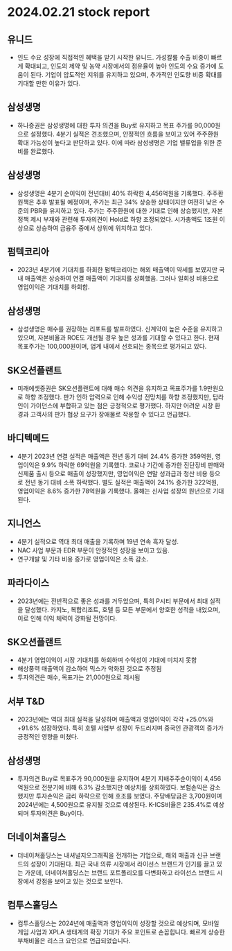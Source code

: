 # 2024.02.21 stock report
## 유니드
- 인도 수요 성장에 직접적인 혜택을 받기 시작한 유니드. 가성칼륨 수출 비중이 빠르게 확대되고, 인도의 제약 및 농약 시장에서의 점유율이 높아 인도의 수요 증가에 도움이 된다. 기업이 압도적인 지위를 유지하고 있으며, 추가적인 인도향 비중 확대를 기대할 만한 이유가 있다.
## 삼성생명
- 하나증권은 삼성생명에 대한 투자 의견을 Buy로 유지하고 목표 주가를 90,000원으로 설정했다. 4분기 실적은 견조했으며, 안정적인 흐름을 보이고 있어 주주환원 확대 가능성이 높다고 판단하고 있다. 이에 따라 삼성생명은 기업 밸류업을 위한 준비를 완료했다.
## 삼성생명
- 삼성생명은 4분기 순이익이 전년대비 40% 하락한 4,456억원을 기록했다. 주주환원책은 추후 발표될 예정이며, 주가는 최근 34% 상승한 상태이지만 여전히 낮은 수준의 PBR을 유지하고 있다. 주가는 주주환원에 대한 기대로 인해 상승했지만, 자본정책 제시 부재와 관련해 투자의견이 Hold로 하향 조정되었다. 시가총액도 1조원 이상으로 상승하여 금융주 중에서 상위에 위치하고 있다.
## 펌텍코리아
- 2023년 4분기에 기대치를 하회한 펌텍코리아는 해외 매출액이 약세를 보였지만 국내 매출액은 상승하여 연결 매출액이 기대치를 상회했음. 그러나 일회성 비용으로 영업이익은 기대치를 하회함. 
## 삼성생명
- 삼성생명은 매수를 권장하는 리포트를 발표하였다. 신계약이 높은 수준을 유지하고 있으며, 자본비율과 ROE도 개선될 경우 높은 성과를 기대할 수 있다고 한다. 현재 목표주가는 100,000원이며, 업계 내에서 선호되는 종목으로 평가되고 있다.
## SK오션플랜트
- 미래에셋증권은 SK오션플랜트에 대해 매수 의견을 유지하고 목표주가를 1.9만원으로 하향 조정했다. 판가 인하 압력으로 인해 수익성 전망치를 하향 조정했지만, 탑라인이 가이던스에 부합하고 있는 점은 긍정적으로 평가했다. 하지만 어려운 시장 환경과 고객사의 판가 협상 요구가 장애물로 작용할 수 있다고 언급했다.

## 바디텍메드
- 4분기 2023년 연결 실적은 매출액은 전년 동기 대비 24.4% 증가한 359억원, 영업이익은 9.9% 하락한 69억원을 기록했다. 코로나 기간에 증가한 진단장비 판매와 신제품 출시 등으로 매출이 성장했지만, 영업이익은 연말 성과급과 청산 비용 등으로 전년 동기 대비 소폭 하락했다. 별도 실적은 매출액이 24.1% 증가한 322억원, 영업이익은 8.6% 증가한 78억원을 기록했다. 올해는 신사업 성장의 원년으로 기대된다.
## 지니언스
- 4분기 실적으로 역대 최대 매출을 기록하며 19년 연속 흑자 달성.
- NAC 사업 부문과 EDR 부문이 안정적인 성장을 보이고 있음.
- 연구개발 및 기타 비용 증가로 영업이익은 소폭 감소.
## 파라다이스
- 2023년에는 전반적으로 좋은 성과를 거두었으며, 특히 P시티 부문에서 최대 실적을 달성했다. 카지노, 복합리조트, 호텔 등 모든 부문에서 양호한 성적을 내었으며, 이로 인해 이익 체력이 강화될 전망이다.
## SK오션플랜트
- 4분기 영업이익이 시장 기대치를 하회하며 수익성이 기대에 미치지 못함
- 해상풍력 매출액이 감소하여 믹스가 악화된 것으로 추정됨
- 투자의견은 매수, 목표가는 21,000원으로 제시됨
## 서부 T&D
- 2023년에는 역대 최대 실적을 달성하며 매출액과 영업이익이 각각 +25.0%와 +91.6% 성장하였다. 특히 호텔 사업부 성장이 두드러지며 중국인 관광객의 증가가 긍정적인 영향을 미쳤다.
## 삼성생명
- 투자의견 Buy로 목표주가 90,000원을 유지하며 4분기 지배주주순이익이 4,456억원으로 전분기에 비해 6.3% 감소했지만 예상치를 상회하였다. 보험손익은 감소했지만 투자손익은 금리 하락으로 인해 호조를 보였다. 주당배당금은 3,700원이며 2024년에는 4,500원으로 유지될 것으로 예상된다. K-ICS비율은 235.4%로 예상되며 투자의견은 Buy이다.
## 더네이쳐홀딩스
- 더네이쳐홀딩스는 내셔널지오그래픽을 전개하는 기업으로, 해외 매출과 신규 브랜드의 성장이 기대된다. 최근 국내 의류 시장에서 라이선스 브랜드가 인기를 끌고 있는 가운데, 더네이쳐홀딩스는 브랜드 포트폴리오를 다변화하고 라이선스 브랜드 시장에서 강점을 보이고 있는 것으로 보인다.
## 컴투스홀딩스
- 컴투스홀딩스는 2024년에 매출액과 영업이익이 성장할 것으로 예상되며, 모바일 게임 사업과 XPLA 생태계의 확장 기대가 주요 포인트로 손꼽힙니다. 빠르게 상승한 부채비율은 리스크 요인으로 언급되었습니다.